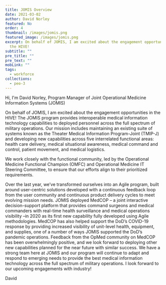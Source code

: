 ```yaml
---
title: JOMIS Overview
date: 2021-03-02
author: David Norley
featured: No
order: 4
thumbnail: /images/jomis.png
featured_image: /images/jomis.png
excerpt: On behalf of JOMIS, I am excited about the engagement opportunities in
  the HIVE!
subtitle: ""
pre_title: ""
pre_text: ""
mobLink: ""
tags:
  - workforce
collections:
  - peo-3
---
```



Hi, I'm David Norley, Program Manager of Joint Operational Medicine Information Systems (JOMIS)

On behalf of JOMIS, I am excited about the engagement opportunities in the HIVE! The JOMIS program provides interoperable medical information technology capabilities to deployed personnel across the full spectrum of military operations. Our mission includes maintaining an existing suite of systems known as the Theater Medical Information Program-Joint (TMIP-J) and developing new capabilities across five interrelated functional areas: health care delivery, medical situational awareness, medical command and control, patient movement, and medical logistics. 

We work closely with the functional community, led by the Operational Medicine Functional Champion (OMFC) and Operational Medicine IT Steering Committee, to ensure that our efforts align to their prioritized requirements. 

Over the last year, we’ve transformed ourselves into an Agile program, built around user-centric solutions developed with a continuous feedback loop from the user community and continuous product delivery cycles to meet evolving mission needs. JOMIS deployed MedCOP – a joint interactive decision-support platform that provides command surgeons and medical commanders with real-time health surveillance and medical operations visibility –in 2020 as its first new capability fully developed using Agile methodologies. MedCOP has also helped support the DoD’s COVID-19 response by providing increased visibility of unit-level health, equipment, and supplies, one of a number of ways JOMIS supported the DoD’s pandemic operations. Feedback from the OpMed community on MedCOP has been overwhelmingly positive, and we look forward to deploying other new capabilities planned for the near future with similar success. We have a strong team here at JOMIS and our program will continue to adapt and respond to emerging needs to provide the best medical information technology across the full spectrum of military operations. I look forward to our upcoming engagements with industry! 

David